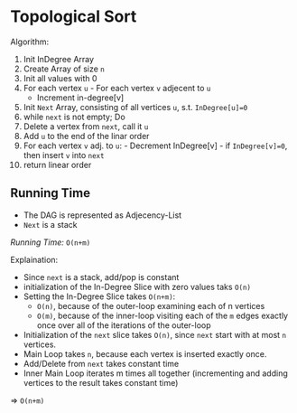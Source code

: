 # Topological Sort

Algorithm:

1. Init InDegree Array
  1. Create Array of size `n`
  1. Init all values with 0
  1. For each vertex `u`
    - For each vertex `v` adjecent to `u`
      - Increment in-degree[v]
1. Init `Next` Array, consisting of all vertices `u`, s.t. `InDegree[u]=0`
1. while `next` is not empty; Do
  1. Delete a vertex from `next`, call it `u`
  1. Add `u` to the end of the linar order
  1. For each vertex `v` adj. to `u`:
    - Decrement InDegree[v]
    - if `InDegree[v]=0`, then insert `v` into `next`
1. return linear order

## Running Time

- The DAG is represented as Adjecency-List
- `Next` is a stack

*Running Time:* `O(n+m)`

Explaination:

- Since `next` is a stack, add/pop is constant
- initialization of the In-Degree Slice with zero values taks `O(n)`
- Setting the In-Degree Slice takes `O(n+m)`:
  - `O(n)`, because of the outer-loop examining each of n vertices
  - `O(m)`, because of the inner-loop visiting each of the `m` edges exactly once over all of the iterations of the outer-loop
- Initialization of the `next` slice takes `O(n)`, since `next` start with at most `n` vertices. 
- Main Loop takes `n`, because each vertex is inserted exactly once.
- Add/Delete from `next` takes constant time
- Inner Main Loop iterates m times all together (incrementing and adding vertices to the result takes constant time)

=> `O(n+m)`

